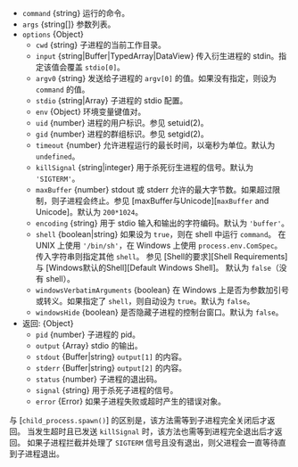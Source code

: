 <!-- YAML
added: v0.11.12
changes:
  - version: v10.10.0
    pr-url: https://github.com/nodejs/node/pull/22409
    description: The `input` option can now be any `TypedArray` or a
                 `DataView`.
  - version: v8.8.0
    pr-url: https://github.com/nodejs/node/pull/15380
    description: The `windowsHide` option is supported now.
  - version: v8.0.0
    pr-url: https://github.com/nodejs/node/pull/10653
    description: The `input` option can now be a `Uint8Array`.
  - version: v6.2.1, v4.5.0
    pr-url: https://github.com/nodejs/node/pull/6939
    description: The `encoding` option can now explicitly be set to `buffer`.
  - version: v5.7.0
    pr-url: https://github.com/nodejs/node/pull/4598
    description: The `shell` option is supported now.
-->

* `command` {string} 运行的命令。
* `args` {string[]} 参数列表。
* `options` {Object}
  * `cwd` {string} 子进程的当前工作目录。
  * `input` {string|Buffer|TypedArray|DataView} 传入衍生进程的 stdin。指定该值会覆盖 `stdio[0]`。
  * `argv0` {string} 发送给子进程的 `argv[0]` 的值。如果没有指定，则设为 `command` 的值。
  * `stdio` {string|Array} 子进程的 stdio 配置。
  * `env` {Object} 环境变量键值对。
  * `uid` {number} 进程的用户标识。参见 setuid(2)。
  * `gid` {number} 进程的群组标识。参见 setgid(2)。
  * `timeout` {number} 允许进程运行的最长时间，以毫秒为单位。默认为 `undefined`。
  * `killSignal` {string|integer} 用于杀死衍生进程的信号。默认为 `'SIGTERM'`。
  * `maxBuffer` {number} stdout 或 stderr 允许的最大字节数。如果超过限制，则子进程会终止。参见 [maxBuffer与Unicode][`maxBuffer` and Unicode]。默认为 `200*1024`。
  * `encoding` {string} 用于 stdio 输入和输出的字符编码。默认为 `'buffer'`。
  * `shell` {boolean|string} 如果设为 `true`，则在 shell 中运行 `command`。
     在 UNIX 上使用 `'/bin/sh'`，在 Windows 上使用 `process.env.ComSpec`。
     传入字符串则指定其他 `shell`。
     参见 [Shell的要求][Shell Requirements]与 [Windows默认的Shell][Default Windows Shell]。
     默认为 `false`（没有 shell）。
  * `windowsVerbatimArguments` {boolean} 在 Windows 上是否为参数加引号或转义。如果指定了 `shell`，则自动设为 `true`。默认为 `false`。
  * `windowsHide` {boolean} 是否隐藏子进程的控制台窗口。默认为 `false`。
* 返回: {Object}
  * `pid` {number} 子进程的 pid。
  * `output` {Array} stdio 的输出。
  * `stdout` {Buffer|string} `output[1]` 的内容。
  * `stderr` {Buffer|string} `output[2]` 的内容。
  * `status` {number} 子进程的退出码。
  * `signal` {string} 用于杀死子进程的信号。
  * `error` {Error} 如果子进程失败或超时产生的错误对象。

与 [`child_process.spawn()`] 的区别是，该方法需等到子进程完全关闭后才返回。
当发生超时且已发送 `killSignal` 时，该方法也需等到进程完全退出后才返回。
如果子进程拦截并处理了 `SIGTERM` 信号且没有退出，则父进程会一直等待直到子进程退出。


